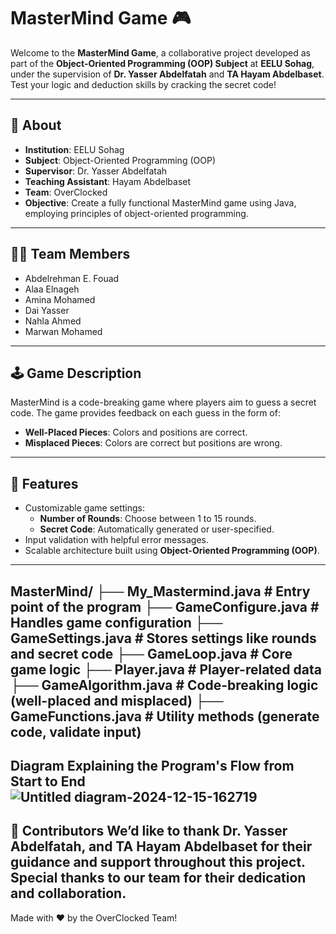 # MasterMind Game 🎮

Welcome to the **MasterMind Game**, a collaborative project developed as part of the **Object-Oriented Programming (OOP) Subject** at **EELU Sohag**, under the supervision of **Dr. Yasser Abdelfatah** and **TA Hayam Abdelbaset**. Test your logic and deduction skills by cracking the secret code!

---

## 🏫 **About**
- **Institution**: EELU Sohag
- **Subject**: Object-Oriented Programming (OOP)
- **Supervisor**: Dr. Yasser Abdelfatah
- **Teaching Assistant**: Hayam Abdelbaset
- **Team**: OverClocked
- **Objective**: Create a fully functional MasterMind game using Java, employing principles of object-oriented programming.

---

## 👨‍💻 **Team Members**
- Abdelrehman E. Fouad
- Alaa Elnageh
- Amina Mohamed
- Dai Yasser
- Nahla Ahmed
- Marwan Mohamed

---
## 🕹️ **Game Description**
MasterMind is a code-breaking game where players aim to guess a secret code. The game provides feedback on each guess in the form of:
- **Well-Placed Pieces**: Colors and positions are correct.
- **Misplaced Pieces**: Colors are correct but positions are wrong.
---
## 🚀 **Features**

- Customizable game settings:
  - **Number of Rounds**: Choose between 1 to 15 rounds.
  - **Secret Code**: Automatically generated or user-specified.
- Input validation with helpful error messages.
- Scalable architecture built using **Object-Oriented Programming (OOP)**.

---
MasterMind/
├── My_Mastermind.java    # Entry point of the program
├── GameConfigure.java    # Handles game configuration
├── GameSettings.java     # Stores settings like rounds and secret code
├── GameLoop.java         # Core game logic
├── Player.java           # Player-related data
├── GameAlgorithm.java    # Code-breaking logic (well-placed and misplaced)
├── GameFunctions.java    # Utility methods (generate code, validate input)
---

Diagram Explaining the Program's Flow from Start to End
![Untitled diagram-2024-12-15-162719](https://github.com/user-attachments/assets/eb957fde-c18d-4eb8-ab7e-43366b170cec)
---
💬 Contributors
We’d like to thank Dr. Yasser Abdelfatah, and TA Hayam Abdelbaset for their guidance and support throughout this project. Special thanks to our team for their dedication and collaboration.
---
Made with ❤️ by the OverClocked Team!
